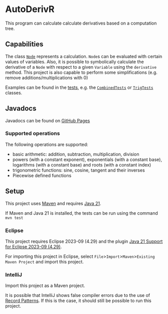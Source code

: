 # AutoDerivR

This program can calculate calculate derivatives based on a computation tree.

## Capabilities

The class [`Node`](src/main/java/io/github/danthe1st/autoderivr/operations/Node.java) represents a calculation.
`Node`s can be evaluated with certain values of variables.
Also, it is possible to symbolically calculate the derivative of a `Node` with respect to a given `Variable` using the `derivative` method.
This project is also capable to perform some simplifications (e.g. remove additions/multiplications with 0)

Examples can be found in the [tests](src/test/java), e.g. the [`CombinedTests`](src/test/java/io/github/danthe1st/autoderivr/tests/CombinedTests.java) or [`TrigTests`](src/test/java/io/github/danthe1st/autoderivr/tests/arithmetic/concrete/TrigTests.java) classes.

## Javadocs
Javadocs can be found on [GitHub Pages](https://danthe1st.github.io/AutoDerivR/)

### Supported operations
The following operations are supported:
- basic arithmetic: addition, subtraction, multiplication, division
- powers (with a constant exponent), exponentials (with a constant base), logarithms (with a constant base) and roots (with a constant index)
- trigonometric functions: sine, cosine, tangent and their inverses
- Piecewise defined functions

## Setup
This project uses [Maven](https://maven.apache.org/download.cgi) and requires [Java 21](https://jdk.java.net/21/).

If Maven and Java 21 is installed, the tests can be run using the command `mvn test`

### Eclipse
This project requires Eclipse 2023-09 (4.29) and the plugin [Java 21 Support for Eclipse 2023-09 (4.29)](https://marketplace.eclipse.org/content/java-21-support-eclipse-2023-09-429).

For importing this project in Eclipse, select `File`>`Import`>`Maven`>`Existing Maven Project` and import this project.

### IntelliJ
Import this project as a Maven project.

It is possible that IntelliJ shows false compiler errors due to the use of [Record Patterns](https://openjdk.org/jeps/440).
If this is the case, it should still be possible to run this project.